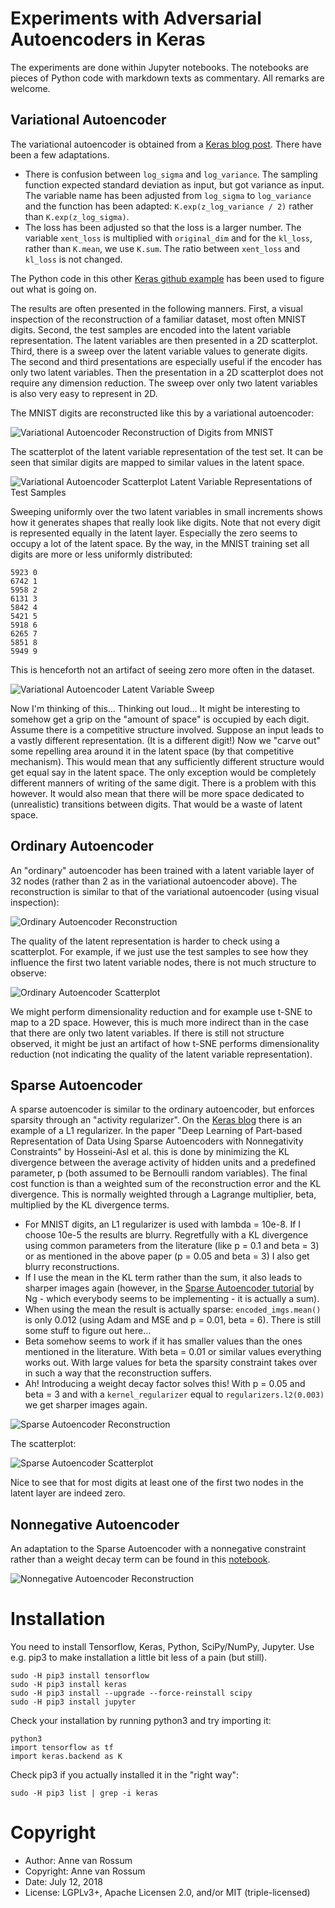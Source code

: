 # Experiments with Adversarial Autoencoders in Keras

The experiments are done within Jupyter notebooks. The notebooks are pieces of Python code with markdown texts as 
commentary. All remarks are welcome. 

## Variational Autoencoder

The variational autoencoder is obtained from a [Keras blog post](https://blog.keras.io/building-autoencoders-in-keras.html). There have been a few adaptations. 

* There is confusion between `log_sigma` and `log_variance`. The sampling function expected standard deviation as input, but got variance as input. The variable name has been adjusted from `log_sigma` to `log_variance` and the function has been adapted: `K.exp(z_log_variance / 2)` rather than `K.exp(z_log_sigma)`. 
* The loss has been adjusted so that the loss is a larger number. The variable `xent_loss` is multiplied with `original_dim` and for the `kl_loss`, rather than `K.mean`, we use `K.sum`. The ratio between `xent_loss` and `kl_loss` is not changed.

The Python code in this other [Keras github example](https://github.com/keras-team/keras/blob/master/examples/variational_autoencoder.py) has been used to figure out what is going on.

The results are often presented in the following manners. First, a visual inspection of the reconstruction of a familiar dataset, most often MNIST digits. Second, the test samples are encoded into the latent variable representation. The latent variables are then presented in a 2D scatterplot. Third, there is a sweep over the latent variable values to generate digits. The second and third presentations are especially useful if the encoder has only two latent variables. Then the presentation in a 2D scatterplot does not require any dimension reduction. The sweep over only two latent variables is also very easy to represent in 2D.

The MNIST digits are reconstructed like this by a variational autoencoder:

![Variational Autoencoder Reconstruction of Digits from MNIST](https://raw.githubusercontent.com/mrquincle/keras-adversarial-autoencoders/master/results/va_mnist.png)

The scatterplot of the latent variable representation of the test set. It can be seen that similar digits are mapped to similar values in the latent space.

![Variational Autoencoder Scatterplot Latent Variable Representations of Test Samples](https://raw.githubusercontent.com/mrquincle/keras-adversarial-autoencoders/master/results/va_scatterplot.png)

Sweeping uniformly over the two latent variables in small increments shows how it generates shapes that really look like digits. Note that not every digit is represented equally in the latent layer. Especially the zero seems to occupy a lot of the latent space. By the way, in the MNIST training set all digits are more or less uniformly distributed:

    5923 0
    6742 1
    5958 2
    6131 3
    5842 4
    5421 5
    5918 6
    6265 7
    5851 8
    5949 9

This is henceforth not an artifact of seeing zero more often in the dataset. 

![Variational Autoencoder Latent Variable Sweep](https://raw.githubusercontent.com/mrquincle/keras-adversarial-autoencoders/master/results/va_latent_sweep.png)

Now I'm thinking of this... Thinking out loud... It might be interesting to somehow get a grip on the "amount of space" is occupied by each digit. Assume there is a competitive structure involved. Suppose an input leads to a vastly different representation. (It is a different digit!) Now we "carve out" some repelling area around it in the latent space (by that competitive mechanism). This would mean that any sufficiently different structure would get equal say in the latent space. The only exception would be completely different manners of writing of the same digit. There is a problem with this however. It would also mean that there will be more space dedicated to (unrealistic) transitions between digits. That would be a waste of latent space.

## Ordinary Autoencoder

An "ordinary" autoencoder has been trained with a latent variable layer of 32 nodes (rather than 2 as in the variational autoencoder above). The reconstruction is similar to that of the variational autoencoder (using visual inspection):

![Ordinary Autoencoder Reconstruction](https://raw.githubusercontent.com/mrquincle/keras-adversarial-autoencoders/master/results/autoencoder_reconstruction.png)

The quality of the latent representation is harder to check using a scatterplot. For example, if we just use the test samples to see how they influence the first two latent variable nodes, there is not much structure to observe:

![Ordinary Autoencoder Scatterplot](https://raw.githubusercontent.com/mrquincle/keras-adversarial-autoencoders/master/results/autoencoder_scatterplot.png)

We might perform dimensionality reduction and for example use t-SNE to map to a 2D space. However, this is much more indirect than in the case that there are only two latent variables. If there is still not structure observed, it might be just an artifact of how t-SNE performs dimensionality reduction (not indicating the quality of the latent variable representation).

## Sparse Autoencoder

A sparse autoencoder is similar to the ordinary autoencoder, but enforces sparsity through an "activity regularizer". On the [Keras blog](https://blog.keras.io/building-autoencoders-in-keras.html) there is an example of a L1 regularizer. In the paper "Deep Learning of Part-based Representation of Data Using Sparse Autoencoders with Nonnegativity Constraints" by Hosseini-Asl et al. this is done by minimizing the KL divergence between the average activity of hidden units and a predefined parameter, p (both assumed to be Bernoulli random variables). The final cost function is than a weighted sum of the reconstruction error and the KL divergence. This is normally weighted through a Lagrange multiplier, beta, multiplied by the KL divergence terms. 

* For MNIST digits, an L1 regularizer is used with lambda = 10e-8. If I choose 10e-5 the results are blurry. Regretfully with a KL divergence using common parameters from the literature (like p = 0.1 and beta = 3) or as mentioned in the above paper (p = 0.05 and beta = 3) I also get blurry reconstructions. 
* If I use the mean in the KL term rather than the sum, it also leads to sharper images again (however, in the [Sparse Autoencoder tutorial](https://web.stanford.edu/class/cs294a/sparseAutoencoder.pdf) by Ng - which everybody seems to be implementing - it is actually a sum). 
* When using the mean the result is actually sparse: `encoded_imgs.mean()` is only 0.012 (using Adam and MSE and p = 0.01, beta = 6). There is still some stuff to figure out here... 
* Beta somehow seems to work if it has smaller values than the ones mentioned in the literature. With beta = 0.01 or similar values everything works out. With large values for beta the sparsity constraint takes over in such a way that the reconstruction suffers. 
* Ah! Introducing a weight decay factor solves this! With p = 0.05 and beta = 3 and with a `kernel_regularizer` equal to `regularizers.l2(0.003)` we get sharper images again.

![Sparse Autoencoder Reconstruction](https://raw.githubusercontent.com/mrquincle/keras-adversarial-autoencoders/master/results/sparse_reconstruction.png)

The scatterplot:

![Sparse Autoencoder Scatterplot](https://raw.githubusercontent.com/mrquincle/keras-adversarial-autoencoders/master/results/sparse_scatterplot.png)

Nice to see that for most digits at least one of the first two nodes in the latent layer are indeed zero.

## Nonnegative Autoencoder

An adaptation to the Sparse Autoencoder with a nonnegative constraint rather than a weight decay term can be found 
in this [notebook](https://github.com/mrquincle/keras-adversarial-autoencoders/blob/master/experiments/Nonnegative%20Autoencoder.ipynb).

![Nonnegative Autoencoder Reconstruction](https://raw.githubusercontent.com/mrquincle/keras-adversarial-autoencoders/master/results/nonnegative_reconstruction.png)

# Installation 

You need to install Tensorflow, Keras, Python, SciPy/NumPy, Jupyter. Use e.g. pip3 to make installation a little bit less
of a pain (but still).

	sudo -H pip3 install tensorflow
	sudo -H pip3 install keras
	sudo -H pip3 install --upgrade --force-reinstall scipy
	sudo -H pip3 install jupyter

Check your installation by running python3 and try importing it:

	python3
	import tensorflow as tf
	import keras.backend as K

Check pip3 if you actually installed it in the "right way":

	sudo -H pip3 list | grep -i keras

# Copyright

* Author: Anne van Rossum
* Copyright: Anne van Rossum
* Date: July 12, 2018
* License: LGPLv3+, Apache Licensen 2.0, and/or MIT (triple-licensed)

